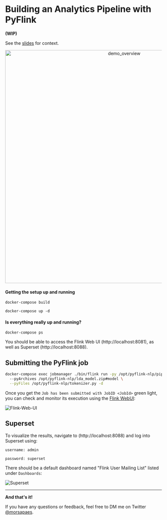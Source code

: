 # Building an Analytics Pipeline with PyFlink

**(WIP)**

See the [slides](https://noti.st/morsapaes/2qPOCm/building-an-end-to-end-analytics-pipeline-with-pyflink) for context.

<p align="center">
<img width="750" alt="demo_overview" src="https://user-images.githubusercontent.com/23521087/105339206-b571d100-5bdc-11eb-8fca-925c5c6656f2.png">
</p>

#### Getting the setup up and running
`docker-compose build`

`docker-compose up -d`

#### Is everything really up and running?

`docker-compose ps`

You should be able to access the Flink Web UI (http://localhost:8081), as well as Superset (http://localhost:8088).

## Submitting the PyFlink job

```bash
docker-compose exec jobmanager ./bin/flink run -py /opt/pyflink-nlp/pipeline.py \ 
  --pyArchives /opt/pyflink-nlp/lda_model.zip#model \
  --pyFiles /opt/pyflink-nlp/tokenizer.py -d
```

Once you get the `Job has been submitted with JobID <JobId>` green light, you can check and monitor its execution using the [Flink WebUI](http://localhost:8081):

![Flink-Web-UI](https://user-images.githubusercontent.com/23521087/105530322-eab71580-5ce7-11eb-9d21-c2b7d608078e.png)

## Superset

To visualize the results, navigate to (http://localhost:8088) and log into Superset using:

`username: admin`

`password: superset`

There should be a default dashboard named "Flink User Mailing List" listed under `Dashboards`:

![Superset](https://user-images.githubusercontent.com/23521087/105530591-497c8f00-5ce8-11eb-8636-3bad2de7bd90.png)

<hr>

**And that's it!**

If you have any questions or feedback, feel free to DM me on Twitter [@morsapaes](https://twitter.com/morsapaes).